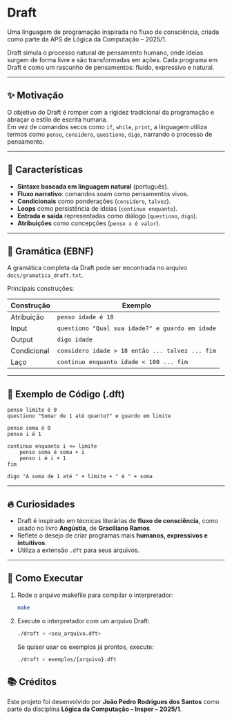 # Draft

Uma linguagem de programação inspirada no fluxo de consciência, criada como parte da APS de Lógica da Computação – 2025/1.

Draft simula o processo natural de pensamento humano, onde ideias surgem de forma livre e são transformadas em ações. Cada programa em Draft é como um rascunho de pensamentos: fluído, expressivo e natural.

---

## ✨ Motivação

O objetivo do Draft é romper com a rigidez tradicional da programação e abraçar o estilo de escrita humana.  
Em vez de comandos secos como `if`, `while`, `print`, a linguagem utiliza termos como `penso`, `considero`, `questiono`, `digo`, narrando o processo de pensamento.

---

## 📜 Características

- **Sintaxe baseada em linguagem natural** (português).
- **Fluxo narrativo**: comandos soam como pensamentos vivos.
- **Condicionais** como ponderações (`considero`, `talvez`).
- **Loops** como persistência de ideias (`continuo enquanto`).
- **Entrada e saída** representadas como diálogo (`questiono`, `digo`).
- **Atribuições** como concepções (`penso x é valor`).

---

## 🔣 Gramática (EBNF)

A gramática completa da Draft pode ser encontrada no arquivo `docs/gramatica_draft.txt`.

Principais construções:

| Construção | Exemplo |
|------------|---------|
| Atribuição | `penso idade é 18` |
| Input      | `questiono "Qual sua idade?" e guardo em idade` |
| Output     | `digo idade` |
| Condicional| `considero idade > 18 então ... talvez ... fim` |
| Laço       | `continuo enquanto idade < 100 ... fim` |

---

## 🧪 Exemplo de Código (.dft)

```plaintext
penso limite é 0
questiono "Somar de 1 até quanto?" e guardo em limite

penso soma é 0
penso i é 1

continuo enquanto i <= limite
    penso soma é soma + i
    penso i é i + 1
fim

digo "A soma de 1 até " + limite + " é " + soma
```

---

## 🔥 Curiosidades

- Draft é inspirado em técnicas literárias de **fluxo de consciência**, como usado no livro **Angústia**, de **Graciliano Ramos**.
- Reflete o desejo de criar programas mais **humanos, expressivos e intuitivos**.
- Utiliza a extensão `.dft` para seus arquivos.

---

## 🚀 Como Executar

1. Rode o arquivo makefile para compilar o interpretador:
   ```bash
   make
   ```

2. Execute o interpretador com um arquivo Draft:
   ```bash
   ./draft < <seu_arquivo.dft>
   ```
    Se quiser usar os exemplos já prontos, execute:
    ```bash
    ./draft < exemplos/{arquivo}.dft
    ```


## 📚 Créditos

Este projeto foi desenvolvido por **João Pedro Rodrigues dos Santos** como parte da disciplina **Lógica da Computação – Insper – 2025/1**.
